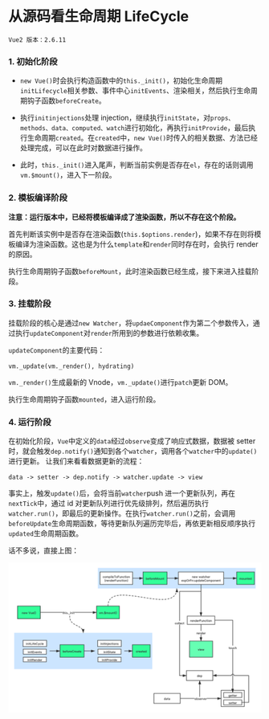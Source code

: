 # 从源码看生命周期 LifeCycle

    Vue2 版本：2.6.11

### 1. 初始化阶段

- `new Vue()`时会执行构造函数中的`this._init()`，初始化生命周期`initLifecycle`相关参数、事件中心`initEvents`、渲染相关，然后执行生命周期钩子函数`beforeCreate`。

- 执行`initinjections`处理 injection，继续执行`initState`，对`props、methods、data、computed、watch`进行初始化，再执行`initProvide`，最后执行生命周期`created`。在`created`中，`new Vue()`时传入的相关数据、方法已经处理完成，可以在此时对数据进行操作。
- 此时，`this._init()`进入尾声，判断当前实例是否存在`el`，存在的话则调用`vm.$mount()`，进入下一阶段。

### 2. 模板编译阶段

**注意：运行版本中，已经将模板编译成了渲染函数，所以不存在这个阶段。**

首先判断该实例中是否存在渲染函数(`this.$options.render`)，如果不存在则将模板编译为渲染函数。这也是为什么`template`和`render`同时存在时，会执行 render 的原因。

执行生命周期钩子函数`beforeMount`，此时渲染函数已经生成，接下来进入挂载阶段。

### 3. 挂载阶段

挂载阶段的核心是通过`new Watcher`，将`updaeComponent`作为第二个参数传入，通过执行`updateComponent`对`render`所用到的参数进行依赖收集。

`updateComponent`的主要代码：

```
vm._update(vm._render(), hydrating)
```

`vm._render()`生成最新的 Vnode，`vm._update()`进行`patch`更新 DOM。

执行生命周期钩子函数`mounted`，进入运行阶段。

### 4. 运行阶段

在初始化阶段，`Vue`中定义的`data`经过`observe`变成了响应式数据，数据被 setter 时，就会触发`dep.notify()`通知到各个`watcher`，调用各个`watcher`中的`update()`进行更新。
让我们来看看数据更新的流程：

```
data -> setter -> dep.notify -> watcher.update -> view
```

事实上，触发`update()`后，会将当前`watcher`push 进一个更新队列，再在`nextTick`中，通过 id 对更新队列进行优先级排列，然后遍历执行`watcher.run()`，即最后的更新操作。在执行`watcher.run()`之前，会调用`beforeUpdate`生命周期函数，等待更新队列遍历完毕后，再依更新相反顺序执行`updated`生命周期函数。

话不多说，直接上图：

![lifecylce](../assets/lifecycle.png)

